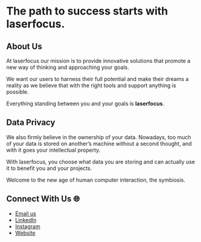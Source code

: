 # The path to success starts with laserfocus.

## About Us

At laserfocus our mission is to provide innovative solutions that promote a new way of thinking and approaching your goals. 

We want our users to harness their full potential and make their dreams a reality as we believe that with the right tools and support anything is possible.

Everything standing between you and your goals is **laserfocus**.

## Data Privacy

We also firmly believe in the ownership of your data. Nowadays, too much of your data is stored on another’s machine without a second thought, and with it goes your intellectual property.

With laserfocus, you choose what data you are storing and can actually use it to benefit you and your projects.

Welcome to the new age of human computer interaction, the symbiosis.

## Connect With Us 🌐
- [Email us]()
- [LinkedIn](https://www.linkedin.com/company/laserfocused/)
- [Instagram](https://www.instagram.com/laserfocuscr/)
- [Website](https://laserfocus.space)